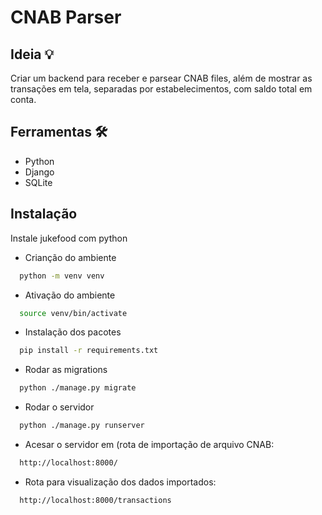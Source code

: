 
# CNAB Parser



## Ideia 💡
Criar um backend para receber e parsear CNAB files, além de mostrar as transações em tela, separadas por estabelecimentos, com saldo total em conta.

## Ferramentas 🛠️
* Python
* Django
* SQLite

## Instalação

Instale jukefood com python

- Crianção do ambiente

```bash
  python -m venv venv            
```

- Ativação do ambiente

```bash
  source venv/bin/activate          
```

- Instalação dos pacotes

```bash
  pip install -r requirements.txt                  
```

- Rodar as migrations

```bash
  python ./manage.py migrate                
```

- Rodar o servidor

```bash
  python ./manage.py runserver               
```

- Acesar o servidor em (rota de importação de arquivo CNAB:

```bash
  http://localhost:8000/            
```

- Rota para visualização dos dados importados:

```bash
  http://localhost:8000/transactions            
```

